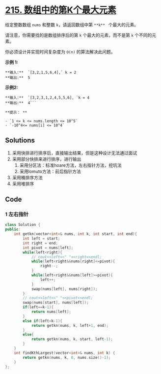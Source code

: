 # [215. 数组中的第K个最大元素](https://leetcode.cn/problems/kth-largest-element-in-an-array/description/?envType=study-plan-v2&envId=top-100-liked)

给定整数数组 `nums` 和整数 `k`，请返回数组中第 `**k** ` 个最大的元素。

请注意，你需要找的是数组排序后的第 `k` 个最大的元素，而不是第 `k` 个不同的元素。

你必须设计并实现时间复杂度为 `O(n)` 的算法解决此问题。

**示例 1:** 

```
**输入:**  `[3,2,1,5,6,4],` k = 2
**输出:**  5
```

**示例2:** 

```
**输入:**  `[3,2,3,1,2,4,5,5,6], `k = 4
**输出:**  4```

**提示： ** 

- `1 <= k <= nums.length <= 10^5`
- `-10^4<= nums[i] <= 10^4`
```

## Solutions

1. 采用快排进行排序后，直接输出结果，但是这种设计无法通过面试
2. 采用部分快排来进行排序，进行输出
   1. 采用分区法：标准hoare方法，左右指针方法，挖坑法
   2. 采用lomuto方法：前后指针方法
3. 采用桶排序方法
4. 采用堆排序

## Code

### 1 左右指针

```c++
class Solution {
public:
    int getkn(vector<int>& nums, int k, int start, int end){
        int left = start;
        int right = end;
        int pivot = nums[left];
        while(left<right){
            // cout<<left<<" "<<right<<endl;
            while(left<right&&nums[right]<=pivot){
                right--;
            }
            while(left<right&&nums[left]>=pivot){
                left++;
            }
            swap(nums[left], nums[right]);      
        }
        // cout<<left<<" "<<pivot<<endl;
        swap(nums[start], nums[left]);
        if(left==k-1){
            return nums[left];
        }
        else if(left<k-1){
            return getkn(nums, k, left+1, end);
        }
        else{
            return getkn(nums, k, start, left-1);
        }
    }
    int findKthLargest(vector<int>& nums, int k) {
        return getkn(nums, k, 0, nums.size()-1);
    }
};
```

